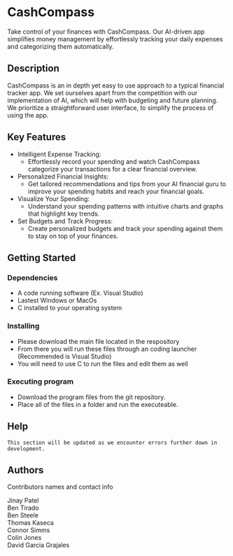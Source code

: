 # CashCompass

Take control of your finances with CashCompass. Our AI-driven app simplifies money management by effortlessly tracking your daily expenses and categorizing them automatically.

## Description

CashCompass is an in depth yet easy to use approach to a typical financial tracker app. We set ourselves apart from the competition with our implementation of AI,
which will help with budgeting and future planning. We prioritize a straightforward user interface, to simplify the process of using the app.


## Key Features
 * Intelligent Expense Tracking:
    * Effortlessly record your spending and watch CashCompass categorize your transactions for a clear financial overview.
* Personalized Financial Insights:
    * Get tailored recommendations and tips from your AI financial guru to improve your spending habits and reach your financial goals.
* Visualize Your Spending:
    * Understand your spending patterns with intuitive charts and graphs that highlight key trends.
* Set Budgets and Track Progress:
    *  Create personalized budgets and track your spending against them to stay on top of your finances.

## Getting Started

### Dependencies

* A code running software (Ex. Visual Studio)
* Lastest Windows or MacOs
* C installed to your operating system

### Installing

* Please download the main file located in the respository
* From there you will run these files through an coding launcher (Recommended is Visual Studio)
* You will need to use C to run the files and edit them as well

### Executing program

* Download the program files from the git repository. 
* Place all of the files in a folder and run the executeable.

## Help

```
This section will be updated as we encounter errors further down in development.
```

## Authors

Contributors names and contact info

Jinay Patel\
Ben Tirado\
Ben Steele\
Thomas Kaseca\
Connor Simms\
Colin Jones\
David Garcia Grajales



